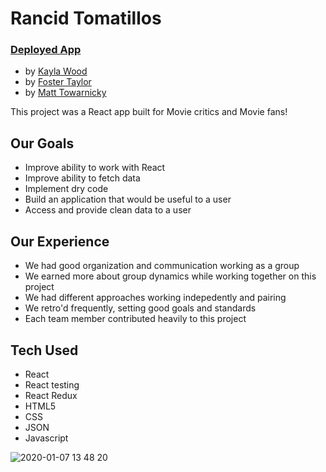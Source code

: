 # Rancid Tomatillos

### [Deployed App](http://rancidtomatillosturing.herokuapp.com/)

* by [Kayla Wood](https://github.com/kaylaewood)
* by  [Foster Taylor](https://github.com/foster55f)
* by  [Matt Towarnicky](https://github.com/MattTuring)


This project was a React app built for Movie critics and Movie fans!

## Our Goals
- Improve ability to work with React 
- Improve ability to fetch data
- Implement dry code
- Build an application that would be useful  to a user
- Access and provide clean data to a user

## Our Experience
- We had good organization and communication working as a group
- We earned more about group dynamics while working together on this project
- We had different approaches working indepedently and pairing
- We retro'd frequently, setting good goals and standards
- Each team member contributed heavily to this project


## Tech Used
- React
- React testing
- React Redux
- HTML5
- CSS
- JSON
- Javascript

![2020-01-07 13 48 20](https://user-images.githubusercontent.com/50148342/71928263-70efd080-3154-11ea-9029-2b59b3634bbd.gif)

